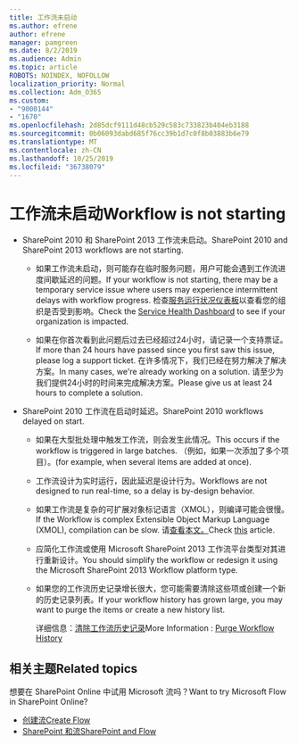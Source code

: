 ```yaml
---
title: 工作流未启动
ms.author: efrene
author: efrene
manager: pamgreen
ms.date: 8/2/2019
ms.audience: Admin
ms.topic: article
ROBOTS: NOINDEX, NOFOLLOW
localization_priority: Normal
ms.collection: Adm_O365
ms.custom:
- "9000144"
- "1670"
ms.openlocfilehash: 2d85dcf9111d48cb529c583c733823b404eb3188
ms.sourcegitcommit: 0b06093dabd685f76cc39b1d7c0f8b03883b6e79
ms.translationtype: MT
ms.contentlocale: zh-CN
ms.lasthandoff: 10/25/2019
ms.locfileid: "36738079"
---
```

# <a name="workflow-is-not-starting"></a><span data-ttu-id="15568-102">工作流未启动</span><span class="sxs-lookup"><span data-stu-id="15568-102">Workflow is not starting</span></span>

- <span data-ttu-id="15568-103">SharePoint 2010 和 SharePoint 2013 工作流未启动。</span><span class="sxs-lookup"><span data-stu-id="15568-103">SharePoint 2010 and SharePoint 2013 workflows are not starting.</span></span>

    - <span data-ttu-id="15568-104">如果工作流未启动，则可能存在临时服务问题，用户可能会遇到工作流进度间歇延迟的问题。</span><span class="sxs-lookup"><span data-stu-id="15568-104">If your workflow is not starting, there may be a temporary service issue where users may experience intermittent delays with workflow progress.</span></span> <span data-ttu-id="15568-105">检查[服务运行状况仪表板](https:/admin.microsoft.com/AdminPortal/Home#/servicehealth)以查看您的组织是否受到影响。</span><span class="sxs-lookup"><span data-stu-id="15568-105">Check the [Service Health Dashboard](https:/admin.microsoft.com/AdminPortal/Home#/servicehealth) to see if your organization is impacted.</span></span>

    - <span data-ttu-id="15568-106">如果在你首次看到此问题后过去已经超过24小时，请记录一个支持票证。</span><span class="sxs-lookup"><span data-stu-id="15568-106">If more than 24 hours have passed since you first saw this issue, please log a support ticket.</span></span> <span data-ttu-id="15568-107">在许多情况下，我们已经在努力解决了解决方案。</span><span class="sxs-lookup"><span data-stu-id="15568-107">In many cases, we're already working on a solution.</span></span> <span data-ttu-id="15568-108">请至少为我们提供24小时的时间来完成解决方案。</span><span class="sxs-lookup"><span data-stu-id="15568-108">Please give us at least 24 hours to complete a solution.</span></span>

- <span data-ttu-id="15568-109">SharePoint 2010 工作流在启动时延迟。</span><span class="sxs-lookup"><span data-stu-id="15568-109">SharePoint 2010 workflows delayed on start.</span></span>

    - <span data-ttu-id="15568-110">如果在大型批处理中触发工作流，则会发生此情况。</span><span class="sxs-lookup"><span data-stu-id="15568-110">This occurs if the workflow is triggered in large batches.</span></span> <span data-ttu-id="15568-111">（例如，如果一次添加了多个项目）。</span><span class="sxs-lookup"><span data-stu-id="15568-111">(for example, when several items are added at once).</span></span>

    - <span data-ttu-id="15568-112">工作流设计为实时运行，因此延迟是设计行为。</span><span class="sxs-lookup"><span data-stu-id="15568-112">Workflows are not designed to run real-time, so a delay is by-design behavior.</span></span>

   -  <span data-ttu-id="15568-113">如果工作流是复杂的可扩展对象标记语言（XMOL），则编译可能会很慢。</span><span class="sxs-lookup"><span data-stu-id="15568-113">If the Workflow is complex Extensible Object Markup Language (XMOL), compilation can be slow.</span></span> <span data-ttu-id="15568-114">请[查看本文。](https://support.microsoft.com//kb/3043697)</span><span class="sxs-lookup"><span data-stu-id="15568-114">Check [this](https://support.microsoft.com//kb/3043697) article.</span></span>

    - <span data-ttu-id="15568-115">应简化工作流或使用 Microsoft SharePoint 2013 工作流平台类型对其进行重新设计。</span><span class="sxs-lookup"><span data-stu-id="15568-115">You should simplify the workflow or redesign it using the Microsoft SharePoint 2013 Workflow platform type.</span></span>

    - <span data-ttu-id="15568-116">如果您的工作流历史记录增长很大，您可能需要清除这些项或创建一个新的历史记录列表。</span><span class="sxs-lookup"><span data-stu-id="15568-116">If your workflow history has grown large, you may want to purge the items or create a new history list.</span></span>

        <span data-ttu-id="15568-117">详细信息：[清除工作流历史记录](https://blogs.technet.microsoft.com/marj/2015/08/07/sharepoint-2010-workflows-best-practice-purge-workflow-history-list-items/)</span><span class="sxs-lookup"><span data-stu-id="15568-117">More Information : [Purge Workflow History](https://blogs.technet.microsoft.com/marj/2015/08/07/sharepoint-2010-workflows-best-practice-purge-workflow-history-list-items/)</span></span>


## <a name="related-topics"></a><span data-ttu-id="15568-118">相关主题</span><span class="sxs-lookup"><span data-stu-id="15568-118">Related topics</span></span>
<span data-ttu-id="15568-119">想要在 SharePoint Online 中试用 Microsoft 流吗？</span><span class="sxs-lookup"><span data-stu-id="15568-119">Want to try Microsoft Flow in SharePoint Online?</span></span>
- [<span data-ttu-id="15568-120">创建流</span><span class="sxs-lookup"><span data-stu-id="15568-120">Create Flow</span></span>](https://support.office.com/article/Create-a-flow-for-a-list-or-library-in-SharePoint-Online-or-OneDrive-for-Business-a9c3e03b-0654-46af-a254-20252e580d01) 
- [<span data-ttu-id="15568-121">SharePoint 和流</span><span class="sxs-lookup"><span data-stu-id="15568-121">SharePoint and Flow</span></span>](https://flow.microsoft.com/blog/sharepoint-and-flow/) 


